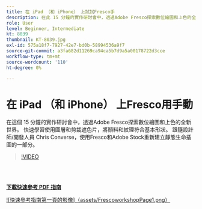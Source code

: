 ```yaml
---
title: 在 iPad （和 iPhone） 上試試Fresco手
description: 在此 15 分鐘的實作研討會中，透過Adobe Fresco探索數位繪圖和上色的全新世界
role: User
level: Beginner, Intermediate
kt: 8039
thumbnail: KT-8039.jpg
exl-id: 575a18f7-7927-42e7-bd0b-58994536a9f7
source-git-commit: a3fa682d11269ca94ca5b7d9a5a00178722d3cce
workflow-type: tm+mt
source-wordcount: '110'
ht-degree: 0%

---
```


# 在 iPad （和 iPhone） 上Fresco用手動

在這個 15 分鐘的實作研討會中，透過Adobe Fresco探索數位繪圖和上色的全新世界。 快速學習使用圖層和剪裁遮色片，將顏料和紋理符合基本形狀。 跟隨設計師/開發人員 Chris Converse，使用Fresco和Adobe Stock重新建立靜態生命插圖的一部分。

>[!VIDEO](https://video.tv.adobe.com/v/333804?hidetitle=true)

<br> 

[**下載快速參考 PDF 指南**](../quick-reference/Frescoworkshop.pdf)

[![快速參考指南第一頁的影像]（assets/FrescoworkshopPage1.png）](../quick-reference/Frescoworkshop.pdf)